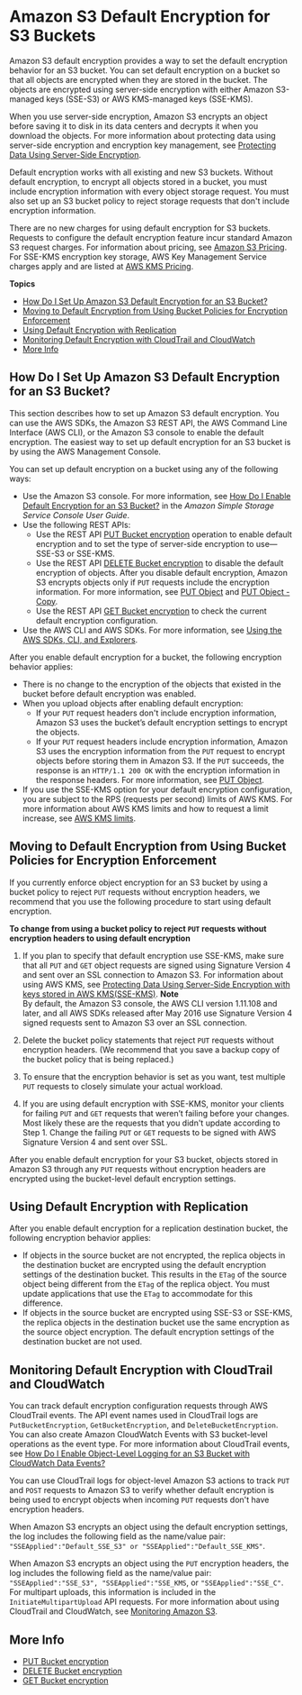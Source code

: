 # Amazon S3 Default Encryption for S3 Buckets<a name="bucket-encryption"></a>

Amazon S3 default encryption provides a way to set the default encryption behavior for an S3 bucket\. You can set default encryption on a bucket so that all objects are encrypted when they are stored in the bucket\. The objects are encrypted using server\-side encryption with either Amazon S3\-managed keys \(SSE\-S3\) or AWS KMS\-managed keys \(SSE\-KMS\)\. 

When you use server\-side encryption, Amazon S3 encrypts an object before saving it to disk in its data centers and decrypts it when you download the objects\. For more information about protecting data using server\-side encryption and encryption key management, see [Protecting Data Using Server\-Side Encryption](serv-side-encryption.md)\.

Default encryption works with all existing and new S3 buckets\. Without default encryption, to encrypt all objects stored in a bucket, you must include encryption information with every object storage request\. You must also set up an S3 bucket policy to reject storage requests that don't include encryption information\. 

There are no new charges for using default encryption for S3 buckets\. Requests to configure the default encryption feature incur standard Amazon S3 request charges\. For information about pricing, see [Amazon S3 Pricing](https://aws.amazon.com/s3/pricing/)\. For SSE\-KMS encryption key storage, AWS Key Management Service charges apply and are listed at [AWS KMS Pricing](https://aws.amazon.com/kms/pricing/)\. 

**Topics**
+ [How Do I Set Up Amazon S3 Default Encryption for an S3 Bucket?](#bucket-encryption-how-to-set-up)
+ [Moving to Default Encryption from Using Bucket Policies for Encryption Enforcement](#bucket-encryption-update-bucket-policy)
+ [Using Default Encryption with Replication](#bucket-encryption-update-bucket-policy)
+ [Monitoring Default Encryption with CloudTrail and CloudWatch](#bucket-encryption-tracking)
+ [More Info](#bucket-encryption-related-resources)

## How Do I Set Up Amazon S3 Default Encryption for an S3 Bucket?<a name="bucket-encryption-how-to-set-up"></a>

This section describes how to set up Amazon S3 default encryption\. You can use the AWS SDKs, the Amazon S3 REST API, the AWS Command Line Interface \(AWS CLI\), or the Amazon S3 console to enable the default encryption\. The easiest way to set up default encryption for an S3 bucket is by using the AWS Management Console\.

You can set up default encryption on a bucket using any of the following ways:
+ Use the Amazon S3 console\. For more information, see [How Do I Enable Default Encryption for an S3 Bucket?](https://docs.aws.amazon.com/AmazonS3/latest/user-guide/default-bucket-encryption.html) in the *Amazon Simple Storage Service Console User Guide*\.
+ Use the following REST APIs:
  + Use the REST API [PUT Bucket encryption](https://docs.aws.amazon.com/AmazonS3/latest/API/RESTBucketPUTencryption.html) operation to enable default encryption and to set the type of server\-side encryption to use—SSE\-S3 or SSE\-KMS\.
  + Use the REST API [DELETE Bucket encryption](https://docs.aws.amazon.com/AmazonS3/latest/API/RESTBucketDELETEencryption.html) to disable the default encryption of objects\. After you disable default encryption, Amazon S3 encrypts objects only if `PUT` requests include the encryption information\. For more information, see [PUT Object](https://docs.aws.amazon.com/AmazonS3/latest/API/RESTObjectPUT.html) and [PUT Object \- Copy](https://docs.aws.amazon.com/AmazonS3/latest/API/RESTObjectCOPY.html)\.
  + Use the REST API [GET Bucket encryption](https://docs.aws.amazon.com/AmazonS3/latest/API/RESTBucketGETencryption.html) to check the current default encryption configuration\.
+ Use the AWS CLI and AWS SDKs\. For more information, see [Using the AWS SDKs, CLI, and Explorers](UsingAWSSDK.md)\. 

After you enable default encryption for a bucket, the following encryption behavior applies:
+ There is no change to the encryption of the objects that existed in the bucket before default encryption was enabled\. 
+ When you upload objects after enabling default encryption:
  + If your `PUT` request headers don't include encryption information, Amazon S3 uses the bucket’s default encryption settings to encrypt the objects\. 
  + If your `PUT` request headers include encryption information, Amazon S3 uses the encryption information from the `PUT` request to encrypt objects before storing them in Amazon S3\. If the `PUT` succeeds, the response is an `HTTP/1.1 200 OK` with the encryption information in the response headers\. For more information, see [PUT Object](https://docs.aws.amazon.com/AmazonS3/latest/API/RESTObjectPUT.html)\.
+ If you use the SSE\-KMS option for your default encryption configuration, you are subject to the RPS \(requests per second\) limits of AWS KMS\. For more information about AWS KMS limits and how to request a limit increase, see [AWS KMS limits](https://docs.aws.amazon.com/kms/latest/developerguide/limits.html)\. 

## Moving to Default Encryption from Using Bucket Policies for Encryption Enforcement<a name="bucket-encryption-update-bucket-policy"></a>

If you currently enforce object encryption for an S3 bucket by using a bucket policy to reject `PUT` requests without encryption headers, we recommend that you use the following procedure to start using default encryption\.

**To change from using a bucket policy to reject `PUT` requests without encryption headers to using default encryption**

1. If you plan to specify that default encryption use SSE\-KMS, make sure that all `PUT` and `GET` object requests are signed using Signature Version 4 and sent over an SSL connection to Amazon S3\. For information about using AWS KMS, see [Protecting Data Using Server\-Side Encryption with keys stored in AWS KMS\(SSE\-KMS\)](UsingKMSEncryption.md)\. 
**Note**  
By default, the Amazon S3 console, the AWS CLI version 1\.11\.108 and later, and all AWS SDKs released after May 2016 use Signature Version 4 signed requests sent to Amazon S3 over an SSL connection\. 

1. Delete the bucket policy statements that reject `PUT` requests without encryption headers\. \(We recommend that you save a backup copy of the bucket policy that is being replaced\.\)

1. To ensure that the encryption behavior is set as you want, test multiple `PUT` requests to closely simulate your actual workload\. 

1. If you are using default encryption with SSE\-KMS, monitor your clients for failing `PUT` and `GET` requests that weren’t failing before your changes\. Most likely these are the requests that you didn't update according to Step 1\. Change the failing `PUT` or `GET` requests to be signed with AWS Signature Version 4 and sent over SSL\.

After you enable default encryption for your S3 bucket, objects stored in Amazon S3 through any `PUT` requests without encryption headers are encrypted using the bucket\-level default encryption settings\.

## Using Default Encryption with Replication<a name="bucket-encryption-update-bucket-policy"></a>

After you enable default encryption for a replication destination bucket, the following encryption behavior applies: 
+ If objects in the source bucket are not encrypted, the replica objects in the destination bucket are encrypted using the default encryption settings of the destination bucket\. This results in the `ETag` of the source object being different from the `ETag` of the replica object\. You must update applications that use the `ETag` to accommodate for this difference\.
+ If objects in the source bucket are encrypted using SSE\-S3 or SSE\-KMS, the replica objects in the destination bucket use the same encryption as the source object encryption\. The default encryption settings of the destination bucket are not used\.

## Monitoring Default Encryption with CloudTrail and CloudWatch<a name="bucket-encryption-tracking"></a>

You can track default encryption configuration requests through AWS CloudTrail events\. The API event names used in CloudTrail logs are `PutBucketEncryption`, `GetBucketEncryption`, and `DeleteBucketEncryption`\. You can also create Amazon CloudWatch Events with S3 bucket\-level operations as the event type\. For more information about CloudTrail events, see [How Do I Enable Object\-Level Logging for an S3 Bucket with CloudWatch Data Events?](https://docs.aws.amazon.com/AmazonS3/latest/user-guide/enable-cloudtrail-events.html)

You can use CloudTrail logs for object\-level Amazon S3 actions to track `PUT` and `POST` requests to Amazon S3 to verify whether default encryption is being used to encrypt objects when incoming `PUT` requests don't have encryption headers\. 

When Amazon S3 encrypts an object using the default encryption settings, the log includes the following field as the name/value pair: `"SSEApplied":"Default_SSE_S3" or "SSEApplied":"Default_SSE_KMS"`\. 

When Amazon S3 encrypts an object using the `PUT` encryption headers, the log includes the following field as the name/value pair: `"SSEApplied":"SSE_S3", "SSEApplied":"SSE_KMS`, or `"SSEApplied":"SSE_C"`\. For multipart uploads, this information is included in the `InitiateMultipartUpload` API requests\. For more information about using CloudTrail and CloudWatch, see [Monitoring Amazon S3](monitoring-overview.md)\.

## More Info<a name="bucket-encryption-related-resources"></a>
+  [PUT Bucket encryption](https://docs.aws.amazon.com/AmazonS3/latest/API/RESTBucketPUTencryption.html) 
+  [DELETE Bucket encryption](https://docs.aws.amazon.com/AmazonS3/latest/API/RESTBucketDELETEencryption.html) 
+  [GET Bucket encryption](https://docs.aws.amazon.com/AmazonS3/latest/API/RESTBucketGETencryption.html) 